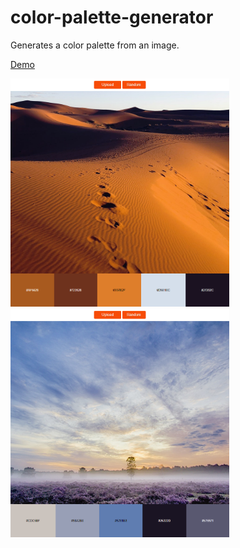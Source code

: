 # color-palette-generator

Generates a color palette from an image.

[Demo](https://kuukienator.github.io/color-palette-generator/)

<div>
    <img src="/screenshots/screenshot_1.png" width="350">
    <img src="/screenshots/screenshot_2.png" width="350">
</div>
